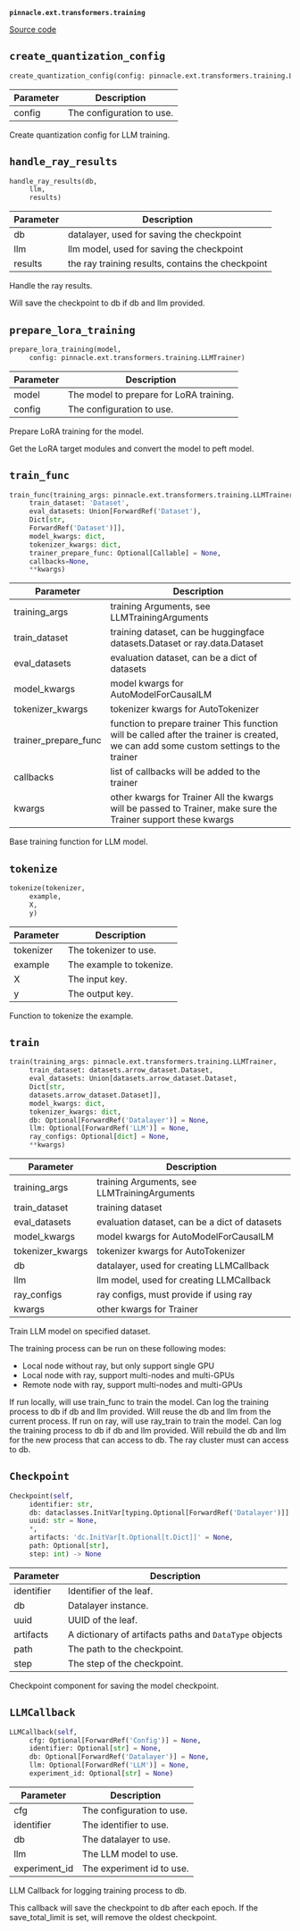 **`pinnacle.ext.transformers.training`** 

[Source code](https://github.com/pinnacle/pinnacle/blob/main/pinnacle/ext/transformers/training.py)

## `create_quantization_config` 

```python
create_quantization_config(config: pinnacle.ext.transformers.training.LLMTrainer)
```
| Parameter | Description |
|-----------|-------------|
| config | The configuration to use. |

Create quantization config for LLM training.

## `handle_ray_results` 

```python
handle_ray_results(db,
     llm,
     results)
```
| Parameter | Description |
|-----------|-------------|
| db | datalayer, used for saving the checkpoint |
| llm | llm model, used for saving the checkpoint |
| results | the ray training results, contains the checkpoint |

Handle the ray results.

Will save the checkpoint to db if db and llm provided.

## `prepare_lora_training` 

```python
prepare_lora_training(model,
     config: pinnacle.ext.transformers.training.LLMTrainer)
```
| Parameter | Description |
|-----------|-------------|
| model | The model to prepare for LoRA training. |
| config | The configuration to use. |

Prepare LoRA training for the model.

Get the LoRA target modules and convert the model to peft model.

## `train_func` 

```python
train_func(training_args: pinnacle.ext.transformers.training.LLMTrainer,
     train_dataset: 'Dataset',
     eval_datasets: Union[ForwardRef('Dataset'),
     Dict[str,
     ForwardRef('Dataset')]],
     model_kwargs: dict,
     tokenizer_kwargs: dict,
     trainer_prepare_func: Optional[Callable] = None,
     callbacks=None,
     **kwargs)
```
| Parameter | Description |
|-----------|-------------|
| training_args | training Arguments, see LLMTrainingArguments |
| train_dataset | training dataset, can be huggingface datasets.Dataset or ray.data.Dataset |
| eval_datasets | evaluation dataset, can be a dict of datasets |
| model_kwargs | model kwargs for AutoModelForCausalLM |
| tokenizer_kwargs | tokenizer kwargs for AutoTokenizer |
| trainer_prepare_func | function to prepare trainer This function will be called after the trainer is created, we can add some custom settings to the trainer |
| callbacks | list of callbacks will be added to the trainer |
| kwargs | other kwargs for Trainer All the kwargs will be passed to Trainer, make sure the Trainer support these kwargs |

Base training function for LLM model.

## `tokenize` 

```python
tokenize(tokenizer,
     example,
     X,
     y)
```
| Parameter | Description |
|-----------|-------------|
| tokenizer | The tokenizer to use. |
| example | The example to tokenize. |
| X | The input key. |
| y | The output key. |

Function to tokenize the example.

## `train` 

```python
train(training_args: pinnacle.ext.transformers.training.LLMTrainer,
     train_dataset: datasets.arrow_dataset.Dataset,
     eval_datasets: Union[datasets.arrow_dataset.Dataset,
     Dict[str,
     datasets.arrow_dataset.Dataset]],
     model_kwargs: dict,
     tokenizer_kwargs: dict,
     db: Optional[ForwardRef('Datalayer')] = None,
     llm: Optional[ForwardRef('LLM')] = None,
     ray_configs: Optional[dict] = None,
     **kwargs)
```
| Parameter | Description |
|-----------|-------------|
| training_args | training Arguments, see LLMTrainingArguments |
| train_dataset | training dataset |
| eval_datasets | evaluation dataset, can be a dict of datasets |
| model_kwargs | model kwargs for AutoModelForCausalLM |
| tokenizer_kwargs | tokenizer kwargs for AutoTokenizer |
| db | datalayer, used for creating LLMCallback |
| llm | llm model, used for creating LLMCallback |
| ray_configs | ray configs, must provide if using ray |
| kwargs | other kwargs for Trainer |

Train LLM model on specified dataset.

The training process can be run on these following modes:
- Local node without ray, but only support single GPU
- Local node with ray, support multi-nodes and multi-GPUs
- Remote node with ray, support multi-nodes and multi-GPUs

If run locally, will use train_func to train the model.
Can log the training process to db if db and llm provided.
Will reuse the db and llm from the current process.
If run on ray, will use ray_train to train the model.
Can log the training process to db if db and llm provided.
Will rebuild the db and llm for the new process that can access to db.
The ray cluster must can access to db.

## `Checkpoint` 

```python
Checkpoint(self,
     identifier: str,
     db: dataclasses.InitVar[typing.Optional[ForwardRef('Datalayer')]] = None,
     uuid: str = None,
     *,
     artifacts: 'dc.InitVar[t.Optional[t.Dict]]' = None,
     path: Optional[str],
     step: int) -> None
```
| Parameter | Description |
|-----------|-------------|
| identifier | Identifier of the leaf. |
| db | Datalayer instance. |
| uuid | UUID of the leaf. |
| artifacts | A dictionary of artifacts paths and `DataType` objects |
| path | The path to the checkpoint. |
| step | The step of the checkpoint. |

Checkpoint component for saving the model checkpoint.

## `LLMCallback` 

```python
LLMCallback(self,
     cfg: Optional[ForwardRef('Config')] = None,
     identifier: Optional[str] = None,
     db: Optional[ForwardRef('Datalayer')] = None,
     llm: Optional[ForwardRef('LLM')] = None,
     experiment_id: Optional[str] = None)
```
| Parameter | Description |
|-----------|-------------|
| cfg | The configuration to use. |
| identifier | The identifier to use. |
| db | The datalayer to use. |
| llm | The LLM model to use. |
| experiment_id | The experiment id to use. |

LLM Callback for logging training process to db.

This callback will save the checkpoint to db after each epoch.
If the save_total_limit is set, will remove the oldest checkpoint.

